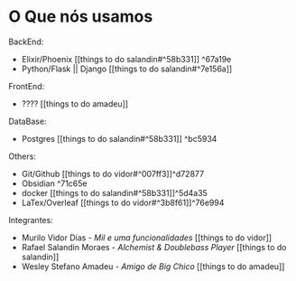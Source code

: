 # O Que nós usamos
BackEnd:
- Elixir/Phoenix [[things to do salandin#^58b331]] ^67a19e
- Python/Flask || Django [[things to do salandin#^7e156a]]

FrontEnd:
- ???? [[things to do amadeu]]

DataBase:
- Postgres [[things to do salandin#^58b331]] ^bc5934

Others:
- Git/Github [[things to do vidor#^007ff3]]^d72877
- Obsidian ^71c65e
- docker [[things to do salandin#^58b331]]^5d4a35
- LaTex/Overleaf [[things to do vidor#^3b8f61]]^76e994

Integrantes:
- Murilo Vidor Dias - _Mil e uma funcionalidades_ [[things to do vidor]]
- Rafael Salandin Moraes - _Alchemist & Doublebass Player_ [[things to do salandin]]
- Wesley Stefano Amadeu - _Amigo de Big Chico_ [[things to do amadeu]]
